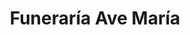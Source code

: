 ---
title: "Funeraría Ave María"
url: /mixco/funeraria-ave-maria/
shop: directores de funerarias
---